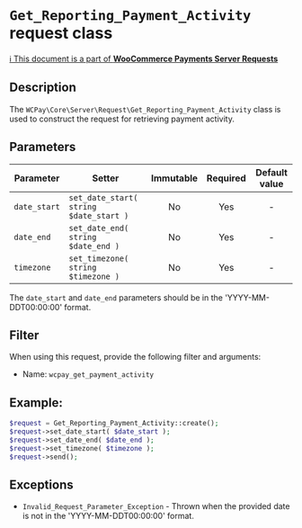 # `Get_Reporting_Payment_Activity` request class

[ℹ️ This document is a part of __WooCommerce Payments Server Requests__](../requests.md)

## Description

The `WCPay\Core\Server\Request\Get_Reporting_Payment_Activity` class is used to construct the request for retrieving payment activity.

## Parameters

| Parameter   | Setter                                    | Immutable | Required | Default value |
|-------------|-------------------------------------------|:---------:|:--------:|:-------------:|
| `date_start`| `set_date_start( string $date_start )`    |    No     |    Yes   |       -       |
| `date_end`  | `set_date_end( string $date_end )`        |    No     |    Yes   |       -       |
| `timezone`  | `set_timezone( string $timezone )`        |    No     |    Yes   |       -       |

The `date_start` and `date_end` parameters should be in the 'YYYY-MM-DDT00:00:00' format.

## Filter

When using this request, provide the following filter and arguments:

- Name: `wcpay_get_payment_activity`

## Example:

```php
$request = Get_Reporting_Payment_Activity::create();
$request->set_date_start( $date_start );
$request->set_date_end( $date_end );
$request->set_timezone( $timezone );
$request->send();
```

## Exceptions

- `Invalid_Request_Parameter_Exception` - Thrown when the provided date is not in the 'YYYY-MM-DDT00:00:00' format.